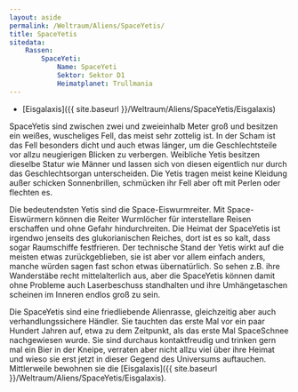 ```yaml
---
layout: aside
permalink: /Weltraum/Aliens/SpaceYetis/
title: SpaceYetis
sitedata:
    Rassen:
        SpaceYeti:
            Name: SpaceYeti
            Sektor: Sektor D1
            Heimatplanet: Trullmania
---
```




- [Eisgalaxis]({{ site.baseurl }}/Weltraum/Aliens/SpaceYetis/Eisgalaxis)

SpaceYetis sind zwischen zwei und zweieinhalb Meter groß und besitzen ein weißes, wuscheliges Fell, das meist sehr zottelig ist. In der Scham ist das Fell besonders dicht und auch etwas länger, um die Geschlechtsteile vor allzu neugierigen Blicken zu verbergen. Weibliche Yetis besitzen dieselbe Statur wie Männer und lassen sich von diesen eigentlich nur durch das Geschlechtsorgan unterscheiden. Die Yetis tragen meist keine Kleidung außer schicken Sonnenbrillen, schmücken ihr Fell aber oft mit Perlen oder flechten es.

Die bedeutendsten Yetis sind die Space-Eiswurmreiter. Mit Space-Eiswürmern können die Reiter Wurmlöcher für interstellare Reisen erschaffen und ohne Gefahr hindurchreiten. Die Heimat der SpaceYetis ist irgendwo jenseits des glukorianischen Reiches, dort ist es so kalt, dass sogar Raumschiffe festfrieren. Der technische Stand der Yetis wirkt auf die meisten etwas zurückgeblieben, sie ist aber vor allem einfach anders, manche würden sagen fast schon etwas übernatürlich. So sehen z.B. ihre Wanderstäbe recht mittelalterlich aus, aber die SpaceYetis können damit ohne Probleme auch Laserbeschuss standhalten und ihre Umhängetaschen scheinen im Inneren endlos groß zu sein.

Die SpaceYetis sind eine friedliebende Alienrasse, gleichzeitig aber auch verhandlungssichere Händler. Sie tauchten das erste Mal vor ein paar Hundert Jahren auf, etwa zu dem Zeitpunkt, als das erste Mal SpaceSchnee nachgewiesen wurde. Sie sind durchaus kontaktfreudig und trinken gern mal ein Bier in der Kneipe, verraten aber nicht allzu viel über ihre Heimat und wieso sie erst jetzt in dieser Gegend des Universums auftauchen. Mittlerweile bewohnen sie die [Eisgalaxis]({{ site.baseurl }}/Weltraum/Aliens/SpaceYetis/Eisgalaxis).
